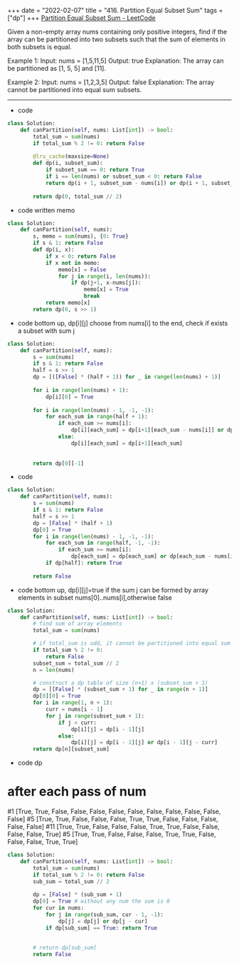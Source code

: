 +++ 
date = "2022-02-07"
title = "416. Partition Equal Subset Sum"
tags = ["dp"]
+++
[Partition Equal Subset Sum - LeetCode](https://leetcode.com/problems/partition-equal-subset-sum/)

Given a non-empty array nums containing only positive integers, find if the array can be partitioned into two subsets such that the sum of elements in both subsets is equal.
 
Example 1:
Input: nums = [1,5,11,5] Output: true Explanation: The array can be partitioned as [1, 5, 5] and [11]. 

Example 2:
Input: nums = [1,2,3,5] Output: false Explanation: The array cannot be partitioned into equal sum subsets.

---
- code
```py
class Solution:
    def canPartition(self, nums: List[int]) -> bool:
        total_sum = sum(nums)
        if total_sum % 2 != 0: return False
        
        @lru_cache(maxsize=None)
        def dp(i, subset_sum):
            if subset_sum == 0: return True
            if i == len(nums) or subset_sum < 0: return False
            return dp(i + 1, subset_sum - nums[i]) or dp(i + 1, subset_sum)
        
        return dp(0, total_sum // 2)
```
- code written memo
```py
class Solution:
    def canPartition(self, nums):
        s, memo = sum(nums), {0: True}
        if s & 1: return False
        def dp(i, x):
            if x < 0: return False
            if x not in memo:
                memo[x] = False
                for j in range(i, len(nums)):
                    if dp(j+1, x-nums[j]):
                        memo[x] = True
                        break
            return memo[x]
        return dp(0, s >> 1)
```
- code bottom up, dp[i][j] choose from nums[i] to the end, check if exists a subset with sum j
```py
class Solution:
    def canPartition(self, nums):
        s = sum(nums)
        if s & 1: return False
        half = s >> 1
        dp = [([False] * (half + 1)) for _ in range(len(nums) + 1)]
        
        for i in range(len(nums) + 1): 
            dp[i][0] = True 
            
        for i in range(len(nums) - 1, -1, -1):
            for each_sum in range(half + 1):
                if each_sum >= nums[i]:
                    dp[i][each_sum] = dp[i+1][each_sum - nums[i]] or dp[i+1][each_sum]
                else:
                    dp[i][each_sum] = dp[i+1][each_sum]
                
                
        return dp[0][-1]
```
- code
```py
class Solution:
    def canPartition(self, nums):
        s = sum(nums)
        if s & 1: return False
        half = s >> 1
        dp = [False] * (half + 1)
        dp[0] = True            
        for i in range(len(nums) - 1, -1, -1):
            for each_sum in range(half, -1, -1):
                if each_sum >= nums[i]:
                    dp[each_sum] = dp[each_sum] or dp[each_sum - nums[i]]
            if dp[half]: return True
                
        return False
```
- code  bottom up, dp[i][j]=true if the sum j can be formed by array elements in subset nums[0]..nums[i],otherwise false
```py
class Solution:
    def canPartition(self, nums: List[int]) -> bool:
        # find sum of array elements
        total_sum = sum(nums)

        # if total_sum is odd, it cannot be partitioned into equal sum subsets
        if total_sum % 2 != 0:
            return False
        subset_sum = total_sum // 2
        n = len(nums)

        # construct a dp table of size (n+1) x (subset_sum + 1)
        dp = [[False] * (subset_sum + 1) for _ in range(n + 1)]
        dp[0][0] = True
        for i in range(1, n + 1):
            curr = nums[i - 1]
            for j in range(subset_sum + 1):
                if j < curr:
                    dp[i][j] = dp[i - 1][j]
                else:
                    dp[i][j] = dp[i - 1][j] or dp[i - 1][j - curr]
        return dp[n][subset_sum]
```
- code  dp
# after each pass of num
#1 [True, True, False, False, False, False, False, False, False, False, False, False]
#5 [True, True, False, False, False, True, True, False, False, False, False, False]
#11 [True, True, False, False, False, True, True, False, False, False, False, True]
#5 [True, True, False, False, False, True, True, False, False, False, True, True]

```py
class Solution:
    def canPartition(self, nums: List[int]) -> bool:
        total_sum = sum(nums)
        if total_sum % 2 != 0: return False
        sub_sum = total_sum // 2
        
        dp = [False] * (sub_sum + 1)
        dp[0] = True # without any num the sum is 0
        for cur in nums:
            for j in range(sub_sum, cur - 1, -1):
                dp[j] = dp[j] or dp[j - cur]
            if dp[sub_sum] == True: return True
            
            
        # return dp[sub_sum]        
        return False
```
